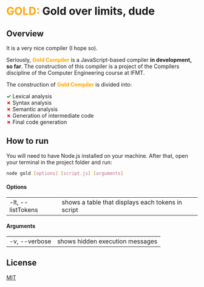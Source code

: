 # <span style="color:orange">GOLD:</span> Gold over limits, dude

## Overview

It is a very nice compiler (I hope so).

Seriously, **<span style="color:orange">Gold Compiler</span>** is a JavaScript-based compiler **in development, so far**. The construction of this compiler is a project of the Compilers discipline of the Computer Engineering course at IFMT.

The construction of **<span style="color:orange">Gold Compiler</span>** is divided into:

**<span style="color:green">✓</span>** Lexical analysis <br />
**<span style="color:#d00000">✗</span>** Syntax analysis <br />
**<span style="color:#d00000">✗</span>** Semantic analysis <br />
**<span style="color:#d00000">✗</span>** Generation of intermediate code <br />
**<span style="color:#d00000">✗</span>** Final code generation <br />

## How to run 

You will need to have Node.js installed on your machine.
After that, open your terminal in the project folder and run:

```bash
node gold [options] [script.js] [arguments]
```

#### Options

<table>
	<tr>
    	<td>-lt, --listTokens</td>
    	<td>shows a table that displays each tokens in script</td>
    </tr>
</table>

#### Arguments
<table>
    <tr>
    	<td>-v, --verbose</td>
    	<td>shows hidden execution messages</td>
    </tr>
</table>

## License

[MIT](LICENSE)

